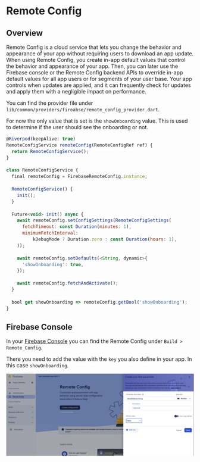 # Remote Config

## Overview

Remote Config is a cloud service that lets you change the behavior and appearance of your app without requiring users to download an app update. When using Remote Config, you create in-app default values that control the behavior and appearance of your app. Then, you can later use the Firebase console or the Remote Config backend APIs to override in-app default values for all app users or for segments of your user base. Your app controls when updates are applied, and it can frequently check for updates and apply them with a negligible impact on performance.

You can find the provider file under `lib/common/providers/fireabse/remote_config_provider.dart`.

For now the only value that is set is the `showOnboarding` value. This is used to determine if the user should see the onboarding or not.

```js title=lib/common/providers/fireabse/remote_config_provider.dart
@Riverpod(keepAlive: true)
RemoteConfigService remoteConfig(RemoteConfigRef ref) {
  return RemoteConfigService();
}

class RemoteConfigService {
  final remoteConfig = FirebaseRemoteConfig.instance;

  RemoteConfigService() {
    init();
  }

  Future<void> init() async {
    await remoteConfig.setConfigSettings(RemoteConfigSettings(
      fetchTimeout: const Duration(minutes: 1),
      minimumFetchInterval:
          kDebugMode ? Duration.zero : const Duration(hours: 1),
    ));

    await remoteConfig.setDefaults(<String, dynamic>{
      'showOnboarding': true,
    });

    await remoteConfig.fetchAndActivate();
  }

  bool get showOnboarding => remoteConfig.getBool('showOnboarding');
}
```

## Firebase Console

In your [Firebase Console](https://console.firebase.google.com/u/3/project) you can find the Remote Config under `Build > Remote Config`.

There you need to add the value with the `key` you also define in your app. In this case `showOnboarding`.

![Remote Config](assets/remote-config.png)